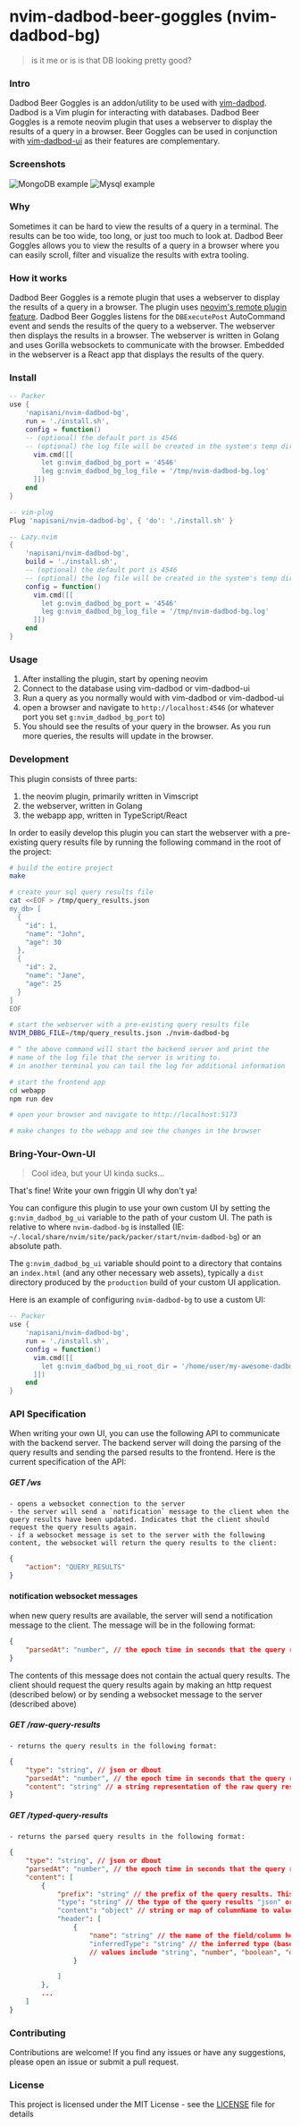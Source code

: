 # nvim-dadbod-beer-goggles (nvim-dadbod-bg)
> is it me or is is that DB looking pretty good? 

### Intro

Dadbod Beer Goggles is an addon/utility to be used with [vim-dadbod](https://github.com/tpope/vim-dadbod). Dadbod is a Vim plugin for interacting with databases. 
Dadbod Beer Goggles is a remote neovim plugin that uses a webserver to display the results of a query in a browser. Beer Goggles can be used in conjunction with [vim-dadbod-ui](https://github.com/kristijanhusak/vim-dadbod-ui) as their features are complementary.

### Screenshots
![MongoDB example](/examples/mongo_example.png?raw=true "MongoDB example")
![Mysql example](/examples/mysql_example.png?raw=true "MySQL example")

### Why

Sometimes it can be hard to view the results of a query in a terminal. The results can be too wide, too long, or just too much to look at. 
Dadbod Beer Goggles allows you to view the results of a query in a browser where you can easily scroll, filter and visualize the results with extra tooling. 


### How it works

Dadbod Beer Goggles is a remote plugin that uses a webserver to display the results of a query in a browser. The plugin uses [neovim's remote plugin feature](https://neovim.io/doc/user/remote_plugin.html). 
Dadbod Beer Goggles listens for the `DBExecutePost` AutoCommand event and sends the results of the query to a webserver. 
The webserver then displays the results in a browser. The webserver is written in Golang and uses Gorilla websockets to communicate with the browser. Embedded in the webserver is a React app that displays the results of the query. 

### Install

```lua
-- Packer
use {
    'napisani/nvim-dadbod-bg',
    run = './install.sh',
    config = function()
    -- (optional) the default port is 4546
    -- (optional) the log file will be created in the system's temp directory 
      vim.cmd([[
        let g:nvim_dadbod_bg_port = '4546'
        leg g:nvim_dadbod_bg_log_file = '/tmp/nvim-dadbod-bg.log'
      ]])
    end
}

-- vim-plug
Plug 'napisani/nvim-dadbod-bg', { 'do': './install.sh' }

-- Lazy.nvim
{
    'napisani/nvim-dadbod-bg',
    build = './install.sh',
    -- (optional) the default port is 4546
    -- (optional) the log file will be created in the system's temp directory 
    config = function()
      vim.cmd([[
        let g:nvim_dadbod_bg_port = '4546'
        leg g:nvim_dadbod_bg_log_file = '/tmp/nvim-dadbod-bg.log'
      ]])
    end
}

```

### Usage

1. After installing the plugin, start by opening neovim 
2. Connect to the database using vim-dadbod or vim-dadbod-ui
3. Run a query as you normally would with vim-dadbod or vim-dadbod-ui 
4. open a browser and navigate to `http://localhost:4546` (or whatever port you set `g:nvim_dadbod_bg_port` to) 
5. You should see the results of your query in the browser. As you run more queries, the results will update in the browser.


### Development

This plugin consists of three parts: 
1. the neovim plugin, primarily written in Vimscript 
2. the webserver, written in Golang
3. the webapp app, written in TypeScript/React


In order to easily develop this plugin you can start the webserver with a pre-existing query results file by running the following command in the root of the project:

```bash
# build the entire project
make

# create your sql query results file 
cat <<EOF > /tmp/query_results.json
my_db> [
  {
    "id": 1,
    "name": "John",
    "age": 30
  },
  {
    "id": 2,
    "name": "Jane",
    "age": 25
  }
]
EOF

# start the webserver with a pre-existing query results file
NVIM_DBBG_FILE=/tmp/query_results.json ./nvim-dadbod-bg 

# ^ the above command will start the backend server and print the 
# name of the log file that the server is writing to.
# in another terminal you can tail the log for additional information

# start the frontend app 
cd webapp
npm run dev

# open your browser and navigate to http://localhost:5173

# make changes to the webapp and see the changes in the browser
```

### Bring-Your-Own-UI
> Cool idea, but your UI kinda sucks...

That's fine! Write your own friggin UI why don't ya!

You can configure this plugin to use your own custom UI by setting the `g:nvim_dadbod_bg_ui` variable to the path of your custom UI.
The path is relative to where `nvim-dadbod-bg` is installed (IE: `~/.local/share/nvim/site/pack/packer/start/nvim-dadbod-bg`) or an absolute path.

The `g:nvim_dadbod_bg_ui` variable should point to a directory that contains an `index.html` (and any other necessary web assets), typically a `dist` directory produced by the `production` build of your custom UI application.

Here is an example of configuring `nvim-dadbod-bg` to use a custom UI:

```lua
-- Packer
use {
    'napisani/nvim-dadbod-bg',
    run = './install.sh',
    config = function()
      vim.cmd([[
        let g:nvim_dadbod_bg_ui_root_dir = '/home/user/my-awesome-dadbod-ui/dist'
      ]])
    end
}
```

### API Specification
When writing your own UI, you can use the following API to communicate with the backend server. The backend server will doing the parsing of the query results and sending the parsed results to the frontend. Here is the current specification of the API:

##### GET /ws
    - opens a websocket connection to the server
    - the server will send a `notification` message to the client when the query results have been updated. Indicates that the client should request the query results again.
    - if a websocket message is set to the server with the following content, the websocket will return the query results to the client:
```json
{
    "action": "QUERY_RESULTS"
}
```

#### notification websocket messages 
when new query results are available, the server will send a notification message to the client. The message will be in the following format:
```json
{
    "parsedAt": "number", // the epoch time in seconds that the query results were parsed
}
```
The contents of this message does not contain the actual query results. The client should request the query results again by making an http request (described below)  or by sending a websocket message to the server (described above)


##### GET /raw-query-results
    - returns the query results in the following format:
```json
{
    "type": "string", // json or dbout
    "parsedAt": "number", // the epoch time in seconds that the query results were parsed
    "content": "string" // a string representation of the raw query results
}

```

##### GET /typed-query-results
    - returns the parsed query results in the following format:
```json
{
    "type": "string", // json or dbout
    "parsedAt": "number", // the epoch time in seconds that the query results were parsed
    "content": [
        {
            "prefix": "string" // the prefix of the query results. This is mainly for mongodb results that have a prefix of "my_db> " in the results
            "type": "string" // the type of the query results "json" or "dbout"
            "content": "object" // string or map of columnName to value 
            "header": [
                {
                    "name": "string" // the name of the field/column header 
                    "inferredType": "string" // the inferred type (based on the ability to parse the field/column for the given result set)
                    // values include "string", "number", "boolean", "date", "boolean", "object"
                }

            ] 
        },
        ...
    ] 
}
```

### Contributing

Contributions are welcome! If you find any issues or have any suggestions, please open an issue or submit a pull request.

### License

This project is licensed under the MIT License - see the [LICENSE](LICENSE) file for details
```

